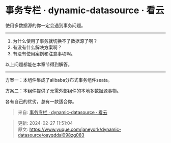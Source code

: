 # 事务专栏 · dynamic-datasource · 看云

使用多数据源的你一定会遇到事务问题。

---

1. 为什么使用了事务就切换不了数据源了啊？
2. 有没有什么解决方案啊？
3. 有没有使用案例和注意事项啊。

以上问题都能在本章节得到解答。

---

方案一：本组件集成了alibaba分布式事务组件seata。

方案二：本组件提供了无需外部组件的本地多数据源事物。

各有自己的优劣，总有一款适合你。  


> 来自: [事务专栏 · dynamic-datasource · 看云](https://www.kancloud.cn/tracy5546/dynamic-datasource/2264598)
>



> 更新: 2024-02-27 11:51:04  
> 原文: <https://www.yuque.com/janeyork/dynamic-datasource/oayqddal098zg083>